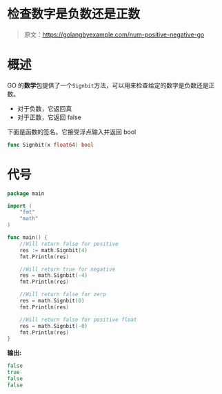 # 检查数字是负数还是正数

> 原文：<https://golangbyexample.com/num-positive-negative-go>

# **概述**

GO 的**数学**包提供了一个`Signbit`方法，可以用来检查给定的数字是负数还是正数。

*   对于负数，它返回真
*   对于正数，它返回 false

下面是函数的签名。它接受浮点输入并返回 bool

```go
func Signbit(x float64) bool 
```

# **代号**

```go
package main

import (
    "fmt"
    "math"
)

func main() {
    //Will return false for positive
    res := math.Signbit(4)
    fmt.Println(res)

    //Will return true for negative
    res = math.Signbit(-4)
    fmt.Println(res)

    //Will return false for zerp
    res = math.Signbit(0)
    fmt.Println(res)

    //Will return false for positive float
    res = math.Signbit(-0)
    fmt.Println(res)
}
```

**输出:**

```go
false
true
false
false
```